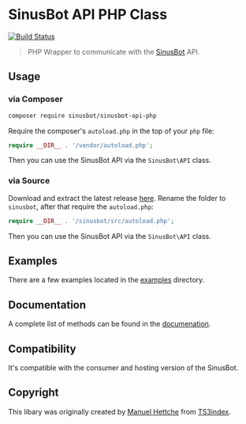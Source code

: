 # SinusBot API PHP Class

[![Build Status](https://travis-ci.org/SinusBot/api-php.svg?branch=master)](https://travis-ci.org/SinusBot/api-php)

> PHP Wrapper to communicate with the [SinusBot](https://sinusbot.com) API.

## Usage

### via Composer

```bash
composer require sinusbot/sinusbot-api-php
```

Require the composer's `autoload.php` in the top of your `php` file:

```php
require __DIR__ . '/vendor/autoload.php';
```

Then you can use the SinusBot API via the `SinusBot\API` class. 

### via Source

Download and extract the latest release [here](https://github.com/SinusBot/api-php/releases/latest). Rename the folder to `sinusbot`, after that require the `autoload.php`:

```php
require __DIR__ . '/sinusbot/src/autoload.php';
```

Then you can use the SinusBot API via the `SinusBot\API` class.

## Examples

There are a few examples located in the [examples](examples/) directory.

## Documentation

A complete list of methods can be found in the [documenation](https://sinusbot.github.io/api-php).

## Compatibility

It's compatible with the consumer and hosting version of the SinusBot.

## Copyright

This libary was originally created by [Manuel Hettche](https://github.com/marburger93) from [TS3index](https://ts3index.com).

